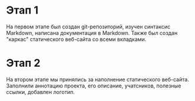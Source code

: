 # Этап 1

На первом этапе был создан git-репозиторий, изучен синтаксис Markdown, написана документация в Markdown. Также был создан "каркас" статического веб-сайта со всеми вкладками.

# Этап 2

На втором этапе мы принялись за наполнение статического веб-сайта. Заполнили аннотацию проекта, его описание, учатсников, полезные ссылки, добавлен логотип.


